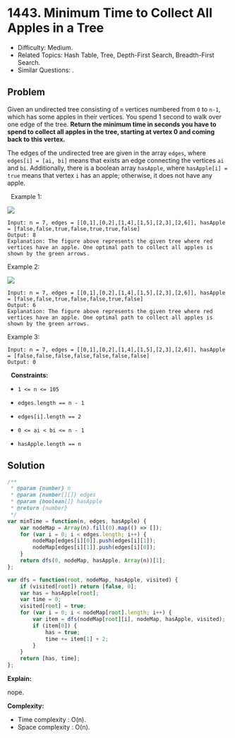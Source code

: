 # 1443. Minimum Time to Collect All Apples in a Tree

- Difficulty: Medium.
- Related Topics: Hash Table, Tree, Depth-First Search, Breadth-First Search.
- Similar Questions: .

## Problem

Given an undirected tree consisting of `n` vertices numbered from `0` to `n-1`, which has some apples in their vertices. You spend 1 second to walk over one edge of the tree. **Return the minimum time in seconds you have to spend to collect all apples in the tree, starting at **vertex 0** and coming back to this vertex.**

The edges of the undirected tree are given in the array `edges`, where `edges[i] = [ai, bi]` means that exists an edge connecting the vertices `ai` and `bi`. Additionally, there is a boolean array `hasApple`, where `hasApple[i] = true` means that vertex `i` has an apple; otherwise, it does not have any apple.

 
Example 1:

![](https://assets.leetcode.com/uploads/2020/04/23/min_time_collect_apple_1.png)

```
Input: n = 7, edges = [[0,1],[0,2],[1,4],[1,5],[2,3],[2,6]], hasApple = [false,false,true,false,true,true,false]
Output: 8 
Explanation: The figure above represents the given tree where red vertices have an apple. One optimal path to collect all apples is shown by the green arrows.  
```

Example 2:

![](https://assets.leetcode.com/uploads/2020/04/23/min_time_collect_apple_2.png)

```
Input: n = 7, edges = [[0,1],[0,2],[1,4],[1,5],[2,3],[2,6]], hasApple = [false,false,true,false,false,true,false]
Output: 6
Explanation: The figure above represents the given tree where red vertices have an apple. One optimal path to collect all apples is shown by the green arrows.  
```

Example 3:

```
Input: n = 7, edges = [[0,1],[0,2],[1,4],[1,5],[2,3],[2,6]], hasApple = [false,false,false,false,false,false,false]
Output: 0
```

 
**Constraints:**


	
- `1 <= n <= 105`
	
- `edges.length == n - 1`
	
- `edges[i].length == 2`
	
- `0 <= ai < bi <= n - 1`
	
- `hasApple.length == n`



## Solution

```javascript
/**
 * @param {number} n
 * @param {number[][]} edges
 * @param {boolean[]} hasApple
 * @return {number}
 */
var minTime = function(n, edges, hasApple) {
    var nodeMap = Array(n).fill(0).map(() => []);
    for (var i = 0; i < edges.length; i++) {
        nodeMap[edges[i][0]].push(edges[i][1]);
        nodeMap[edges[i][1]].push(edges[i][0]);
    }
    return dfs(0, nodeMap, hasApple, Array(n))[1];
};

var dfs = function(root, nodeMap, hasApple, visited) {
    if (visited[root]) return [false, 0];
    var has = hasApple[root];
    var time = 0;
    visited[root] = true;
    for (var i = 0; i < nodeMap[root].length; i++) {
        var item = dfs(nodeMap[root][i], nodeMap, hasApple, visited);
        if (item[0]) {
            has = true;
            time += item[1] + 2;
        }
    }
    return [has, time];
};
```

**Explain:**

nope.

**Complexity:**

* Time complexity : O(n).
* Space complexity : O(n).
